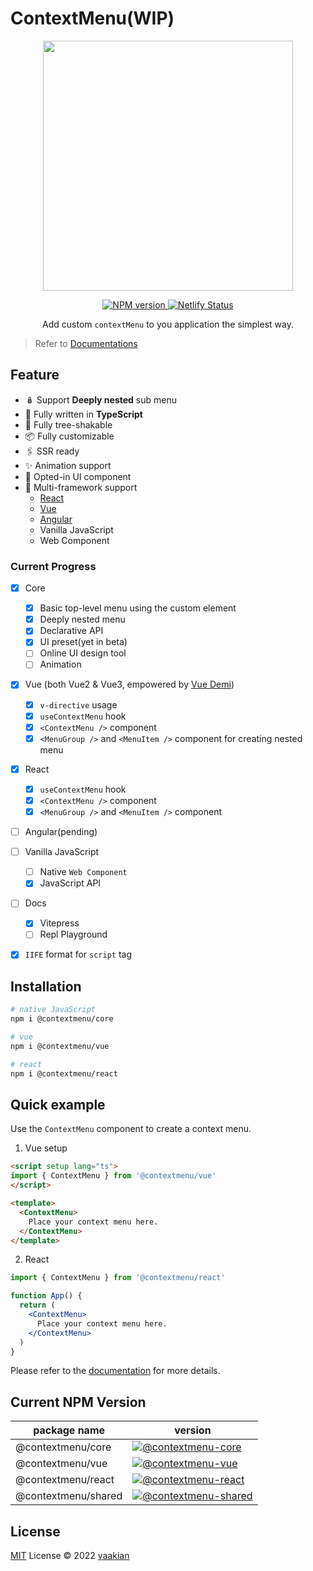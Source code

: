 # ContextMenu(WIP)

<p align="center">
  <a href="https://contextmenu.netlify.app/"><img width="400" src="https://developer.apple.com/design/human-interface-guidelines/images/intro/components/context-menu-intro.png" /></a>
</p>

<p align="center">
  <a href="https://www.npmjs.com/package/@contextmenu/core">
    <img src="https://img.shields.io/npm/v/@contextmenu/core?color=a1b858&label=npm" alt="NPM version" />
  </a>
  <a href="https://contextmenu.netlify.app/">
    <img src="https://api.netlify.com/api/v1/badges/c6bd4317-b303-4dcf-b87a-69a548b121d8/deploy-status" alt="Netlify Status" />
  </a>
</p>

<p align="center">Add custom <code>contextMenu</code> to you application the simplest way.</p>

> Refer to [Documentations](https://contextmenu.netlify.app/)


## Feature
- 🪆 Support **Deeply nested** sub menu
- 💪 Fully written in **TypeScript**
- 🎄 Fully tree-shakable
- 📦 Fully customizable
- 🖇 SSR ready
- ✨ Animation support
- 🎨 Opted-in UI component
- 🔨 Multi-framework support
  - [React](https://reactjs.org/)
  - [Vue](https://vuejs.org/)
  - [Angular](https://angularjs.org/)
  - Vanilla JavaScript
  - Web Component

### Current Progress
- [x] Core
  - [x] Basic top-level menu using the custom element
  - [x] Deeply nested menu
  - [x] Declarative API
  - [x] UI preset(yet in beta)
  - [ ] Online UI design tool
  - [ ] Animation

- [x] Vue (both Vue2 & Vue3, empowered by [Vue Demi](https://github.com/vueuse/vue-demi))
  - [x] `v-directive` usage
  - [x] `useContextMenu` hook
  - [x] `<ContextMenu />` component
  - [x] `<MenuGroup />` and `<MenuItem />` component for creating nested menu

- [x] React
  - [x] `useContextMenu` hook
  - [x] `<ContextMenu />` component
  - [x] `<MenuGroup />` and `<MenuItem />` component

- [ ] Angular(pending)

- [ ] Vanilla JavaScript
  - [ ] Native `Web Component`
  - [x] JavaScript API

- [ ] Docs
  - [x] Vitepress
  - [ ] Repl Playground

- [x] `IIFE` format for `script` tag

## Installation

```bash
# native JavaScript
npm i @contextmenu/core

# vue
npm i @contextmenu/vue

# react
npm i @contextmenu/react
```

## Quick example
Use the `ContextMenu` component to create a context menu.

1. Vue setup
```html
<script setup lang="ts">
import { ContextMenu } from '@contextmenu/vue'
</script>

<template>
  <ContextMenu>
    Place your context menu here.
  </ContextMenu>
</template>
```

2. React
```jsx
import { ContextMenu } from '@contextmenu/react'

function App() {
  return (
    <ContextMenu>
      Place your context menu here.
    </ContextMenu>
  )
}
```

Please refer to the [documentation](https://contextmenu.netlify.app/) for more details.

## Current NPM Version

| package name | version |
| ----------------- | ---------------- |
| @contextmenu/core | [![@contextmenu-core][v-core]][url-core] |
| @contextmenu/vue | [![@contextmenu-vue][v-vue]][url-vue] |
| @contextmenu/react | [![@contextmenu-react][v-react]][url-react] |
| @contextmenu/shared | [![@contextmenu-shared][v-shared]][url-shared] |
## License

[MIT](./LICENSE) License © 2022 [vaakian](https://github.com/vaakian)


[v-core]: https://img.shields.io/npm/v/@contextmenu/core?color=a1b858&label=%40contextmenu%2Fcore&style=plastic
[v-vue]: https://img.shields.io/npm/v/@contextmenu/vue?color=a1b858&label=%40contextmenu%2Fvue&style=plastic
[v-react]: https://img.shields.io/npm/v/@contextmenu/react?color=a1b858&label=%40contextmenu%2Freact&style=plastic
[v-shared]: https://img.shields.io/npm/v/@contextmenu/shared?color=a1b858&label=%40contextmenu%2Fshared&style=plastic
[url-core]: https://www.npmjs.com/package/@contextmenu/core
[url-vue]: https://www.npmjs.com/package/@contextmenu/vue
[url-react]: https://www.npmjs.com/package/@contextmenu/react
[url-shared]: https://www.npmjs.com/package/@contextmenu/shared